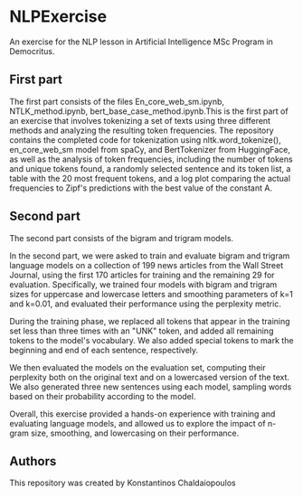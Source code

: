 # NLPExercise
An exercise for the NLP lesson in Artificial Intelligence MSc Program in Democritus.

## First part

The first part consists of the files En_core_web_sm.ipynb, NTLK_method.ipynb, bert_base_case_method.ipynb.This is the first part of an exercise that involves tokenizing a set of texts using three different methods and analyzing the resulting token frequencies.  The repository contains the completed code for tokenization using nltk.word_tokenize(), en_core_web_sm model from spaCy, and BertTokenizer from HuggingFace, as well as the analysis of token frequencies, including the number of tokens and unique tokens found, a randomly selected sentence and its token list, a table with the 20 most frequent tokens, and a log plot comparing the actual frequencies to Zipf's predictions with the best value of the constant A.

## Second part

The second part consists of the bigram and trigram models.

In the second part, we were asked to train and evaluate bigram and trigram language models on a collection of 199 news articles from the Wall Street Journal, using the first 170 articles for training and the remaining 29 for evaluation. Specifically, we trained four models with bigram and trigram sizes for uppercase and lowercase letters and smoothing parameters of k=1 and k=0.01, and evaluated their performance using the perplexity metric.

During the training phase, we replaced all tokens that appear in the training set less than three times with an "UNK" token, and added all remaining tokens to the model's vocabulary. We also added special tokens to mark the beginning and end of each sentence, respectively.

We then evaluated the models on the evaluation set, computing their perplexity both on the original text and on a lowercased version of the text. We also generated three new sentences using each model, sampling words based on their probability according to the model.

Overall, this exercise provided a hands-on experience with training and evaluating language models, and allowed us to explore the impact of n-gram size, smoothing, and lowercasing on their performance.

## Authors
This repository was created by Konstantinos Chaldaiopoulos
